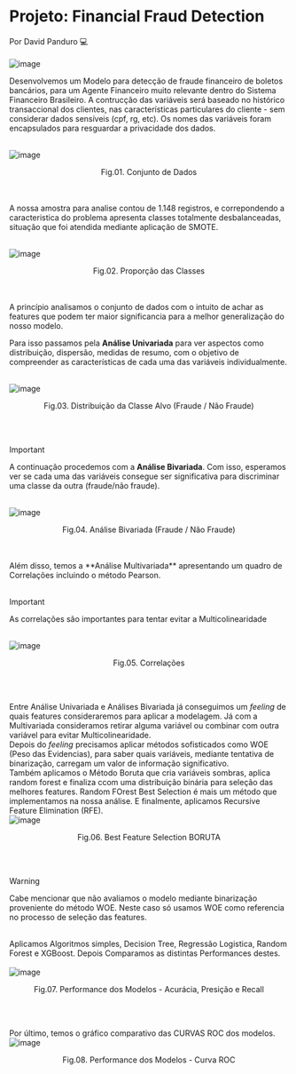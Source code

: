 # Projeto: Financial Fraud Detection
Por David Panduro 💻<br><br>
![image](https://github.com/DavidPanduro/financial_fraud_detection/assets/45201867/0205615e-7e3b-450d-a941-0c2b50afa1f8)<br>

Desenvolvemos um Modelo para detecção de fraude financeiro de boletos bancários, para um Agente Financeiro muito relevante dentro do Sistema Financeiro Brasileiro.
A contrucção das variáveis será baseado no histórico transaccional dos clientes, nas características particulares do cliente - sem considerar dados sensíveis (cpf, rg, etc).
Os nomes das variáveis foram encapsulados para resguardar a privacidade dos dados.<br><br>

![image](https://github.com/DavidPanduro/financial_fraud_detection/assets/45201867/d731f9fb-fa6b-4a41-8e16-5e9093cdb05d)<br>
<p style="text-align: center;">Fig.01. Conjunto de Dados </p><br><br>
A nossa amostra para analise contou de 1.148 registros, e correpondendo a caracteristica do problema apresenta classes totalmente desbalanceadas, situação que foi atendida mediante aplicação de SMOTE.<br><br>

![image](https://github.com/DavidPanduro/financial_fraud_detection/assets/45201867/7dfa6b0e-5b56-47ba-b0e5-e22f7aad045e)<br>
<p style="text-align: center;">Fig.02. Proporção das Classes </p><br><br>
A princípio analisamos o conjunto de dados com o intuito de achar as features que podem ter maior significancia para a melhor generalização do nosso modelo. <br>

Para isso passamos pela **Análise Univariada** para ver aspectos como distribuição, dispersão, medidas de resumo, com o objetivo de compreender as características de cada uma das variáveis individualmente.<br><br>

![image](https://github.com/DavidPanduro/financial_fraud_detection/assets/45201867/94925f82-7932-400f-9497-8e6f0a7979bf)<br>
<p style="text-align: center;">Fig.03. Distribuição da Classe Alvo (Fraude / Não Fraude) </p><br><br>

> [!IMPORTANT]
> A continuação procedemos com a **Análise Bivariada**. Com isso, esperamos ver se cada uma das variáveis consegue ser significativa para discriminar uma classe da outra (fraude/não fraude).<br><br>

![image](https://github.com/DavidPanduro/financial_fraud_detection/assets/45201867/62da7abe-bd8f-4178-8d54-d9c444cd7ced)<br>
<p style="text-align: center;">Fig.04. Análise Bivariada (Fraude / Não Fraude) </p><br><br>
Além disso, temos a **Análise Multivariada** apresentando um quadro de Correlações incluindo o método Pearson.<br><br>

> [!IMPORTANT]
> As correlações são importantes para tentar evitar a Multicolinearidade <br><br>

![image](https://github.com/DavidPanduro/financial_fraud_detection/assets/45201867/8d1a033f-6098-4834-8d80-0198670e4429)<br>
<p style="text-align: center;">Fig.05. Correlações </p><br><br> 

Entre Análise Univariada e Análises Bivariada já conseguimos um _feeling_ de quais features consideraremos para aplicar a modelagem. Já com a Multivariada consideramos retirar alguma variável ou combinar com outra variável para evitar Multicolinearidade. <br>
Depois do _feeling_ precisamos aplicar métodos sofisticados como WOE (Peso das Evidencias), para saber quais variáveis, mediante tentativa de binarização, carregam um valor de informação significativo.<br> Também aplicamos o Método Boruta que cria variáveis sombras, aplica random forest e finaliza ccom uma distribuição binária para seleção das melhores features. Random FOrest Best Selection é mais um método que implementamos na nossa análise. E finalmente, aplicamos Recursive Feature Elimination (RFE).<br>
![image](https://github.com/DavidPanduro/financial_fraud_detection/assets/45201867/2844aef8-b422-41e4-8fa8-e9b25049b76b)<br>
<p style="text-align: center;">Fig.06. Best Feature Selection BORUTA </p><br><br> 

> [!WARNING]
> Cabe mencionar que não avaliamos o modelo mediante binarização proveniente do método WOE. Neste caso só usamos WOE como referencia no processo de seleção das features.<br><br>

Aplicamos Algoritmos simples, Decision Tree, Regressão Logistica, Random Forest e XGBoost. Depois Comparamos as distintas Performances destes.<br><br>
![image](https://github.com/DavidPanduro/financial_fraud_detection/assets/45201867/c727837a-e80c-47f5-b714-4312b77b8db4)<br>
<p style="text-align: center;">Fig.07. Performance dos Modelos - Acurácia, Presição e Recall</p><br><br> 

Por último, temos o gráfico comparativo das CURVAS ROC dos modelos.<br>
![image](https://github.com/DavidPanduro/financial_fraud_detection/assets/45201867/71be5d65-6c3e-49e1-a933-b89b63c533d3)<br>
<p style="text-align: center;">Fig.08. Performance dos Modelos - Curva ROC </p><br><br> 








